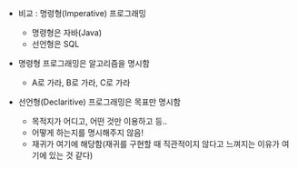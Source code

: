 - 비교 : 명령형(Imperative) 프로그래밍
	- 명령형은 자바(Java)
	- 선언형은 SQL

- 명령형 프로그래밍은 알고리즘을 명시함
	- A로 가라, B로 가라, C로 가라

- 선언형(Declaritive) 프로그래밍은 목표만 명시함
	- 목적지가 어디고, 어떤 것만 이용하고 등..
	- 어떻게 하는지를 명시해주지 않음!
	- 재귀가 여기에 해당함(재귀를 구현할 때 직관적이지 않다고 느껴지는 이유가 여기에 있는 것 같다)
